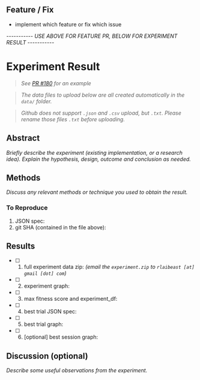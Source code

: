 ## Feature / Fix
- implement which feature or fix which issue


*----------- USE ABOVE FOR FEATURE PR, BELOW FOR EXPERIMENT RESULT -----------*

# Experiment Result

>*See [PR #180](https://github.com/kengz/SLM-Lab/pull/180) for an example*

>*The data files to upload below are all created automatically in the `data/` folder.*

>*Github does not support `.json` and `.csv` upload, but `.txt`. Please rename those files `.txt` before uploading.*

## Abstract

*Briefly describe the experiment (existing implementation, or a research idea). Explain the hypothesis, design, outcome and conclusion as needed.*

## Methods

*Discuss any relevant methods or technique you used to obtain the result.*

### To Reproduce

1. JSON spec:
2. git SHA (contained in the file above):

## Results

- [ ] 1. full experiment data zip: *(email the `experiment.zip` to `rlaibeast [at] gmail [dot] com`)*
- [ ] 2. experiment graph:
- [ ] 3. max fitness score and experiment_df:
- [ ] 4. best trial JSON spec:
- [ ] 5. best trial graph:
- [ ] 6. [optional] best session graph:

## Discussion (optional)

*Describe some useful observations from the experiment.*
